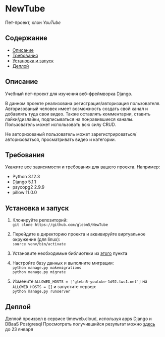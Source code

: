 # NewTube

Пет-проект, клон *YouTube*

## Содержание

- [Описание](#описание)
- [Требования](#требования)
- [Установка и запуск](#установка-и-запуск)
- [Деплой](#Деплой)

## Описание

Учебный пет-проект для изучения веб-фреймворка Django.

В данном проекте реализована регистрация/авторизация пользователя. Авторизованый человек имеет возможность создать свой канал и добавлять туда свои видео. Также оставлять комментарии, ставить лайки/дизлайки, подписываться на понравившиеся каналы. Пользователь может использовать всю силу CRUD. 

Не авторизованый пользователь может зарегистрироваться/авторизоваться, просматривать видео и категории.

## Требования

Укажите все зависимости и требования для вашего проекта. Например:

- Python 3.12.3
- Django 5.1.1
- psycopg2 2.9.9
- pillow 11.0.0


## Установка и запуск

1. Клонируйте репозиторий:  
   ```git clone https://github.com/glebn5/NewTube```

2. Перейдите в директорию проекта и аквивируйте виртуальное окружение (для linux):  
    ```source venv/bin/activate```

3. Установите необходимые библиотеки из [этого](#требования) пункта

4. Настройте базу данных и выполните миграции:  
    ```python manage.py makemigrations```  
    ```python manage.py migrate```  
5. Измените ```ALLOWED_HOSTS = ['glebn5-youtube-1d92.twc1.net']``` на ```ALLOWED_HOSTS = []``` и запустите сервер:  
    ```python manage.py runserver```

## Деплой

Деплой произвел в сервисе timeweb.cloud, используя apps Django и DBaaS Postgresql
Просмотреть получившийся результат можно [здесь](https://glebn5-youtube-1d92.twc1.net) до 23 января
